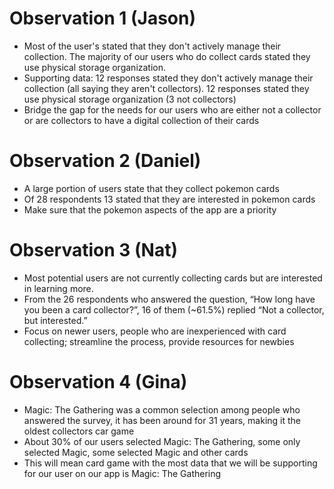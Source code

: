 # Observation 1 (Jason)
- Most of the user's stated that they don't actively manage their collection. The majority of our users who do collect cards stated they use physical storage organization.
- Supporting data: 12 responses stated they don't actively manage their collection (all saying they aren't collectors). 12 responses stated they use physical storage organization (3 not collectors)
- Bridge the gap for the needs for our users who are either not a collector or are collectors to have a digital collection of their cards

# Observation 2 (Daniel)
- A large portion of users state that they collect pokemon cards
- Of 28 respondents 13  stated that they are interested in pokemon cards
- Make sure that the pokemon aspects of the app are a priority 

# Observation 3 (Nat)
- Most potential users are not currently collecting cards but are interested in learning more.
- From the 26 respondents who answered the question, “How long have you been a card collector?”, 16 of them (~61.5%) replied “Not a collector, but interested.”
- Focus on newer users, people who are inexperienced with card collecting; streamline the process, provide resources for newbies

# Observation 4 (Gina)
- Magic: The Gathering was a common selection among people who answered the survey, it has been around for 31 years, making it the oldest collectors car game
- About 30% of our users selected Magic: The Gathering, some only selected Magic, some selected Magic and other cards
- This will mean card game with the most data that we will be supporting for our user on our app is Magic: The Gathering
